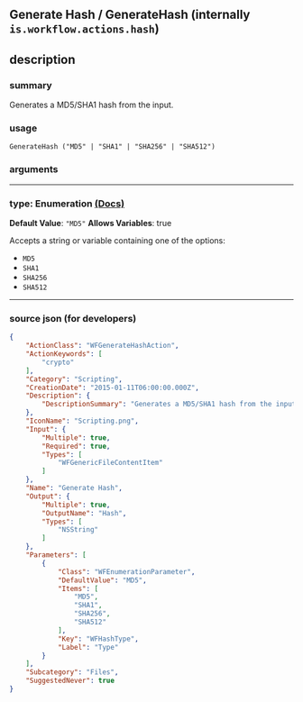 
## Generate Hash / GenerateHash (internally `is.workflow.actions.hash`)


## description

### summary

Generates a MD5/SHA1 hash from the input.


### usage
```
GenerateHash ("MD5" | "SHA1" | "SHA256" | "SHA512")
```

### arguments

---

### type: Enumeration [(Docs)](https://pfgithub.github.io/shortcutslang/gettingstarted#enum-select-field)
**Default Value**: `"MD5"`
**Allows Variables**: true



Accepts a string 
or variable
containing one of the options:

- `MD5`
- `SHA1`
- `SHA256`
- `SHA512`

---

### source json (for developers)

```json
{
	"ActionClass": "WFGenerateHashAction",
	"ActionKeywords": [
		"crypto"
	],
	"Category": "Scripting",
	"CreationDate": "2015-01-11T06:00:00.000Z",
	"Description": {
		"DescriptionSummary": "Generates a MD5/SHA1 hash from the input."
	},
	"IconName": "Scripting.png",
	"Input": {
		"Multiple": true,
		"Required": true,
		"Types": [
			"WFGenericFileContentItem"
		]
	},
	"Name": "Generate Hash",
	"Output": {
		"Multiple": true,
		"OutputName": "Hash",
		"Types": [
			"NSString"
		]
	},
	"Parameters": [
		{
			"Class": "WFEnumerationParameter",
			"DefaultValue": "MD5",
			"Items": [
				"MD5",
				"SHA1",
				"SHA256",
				"SHA512"
			],
			"Key": "WFHashType",
			"Label": "Type"
		}
	],
	"Subcategory": "Files",
	"SuggestedNever": true
}
```
